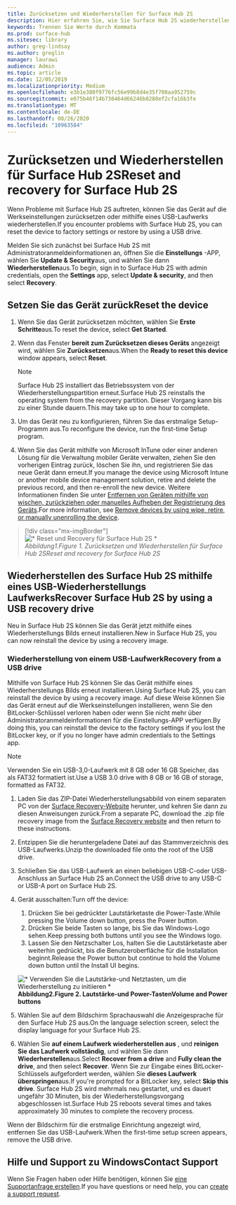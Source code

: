 ```yaml
---
title: Zurücksetzen und Wiederherstellen für Surface Hub 2S
description: Hier erfahren Sie, wie Sie Surface Hub 2S wiederherstellen und zurücksetzen.
keywords: Trennen Sie Werte durch Kommata
ms.prod: surface-hub
ms.sitesec: library
author: greg-lindsay
ms.author: greglin
manager: laurawi
audience: Admin
ms.topic: article
ms.date: 12/05/2019
ms.localizationpriority: Medium
ms.openlocfilehash: e3b1e380f9776fc56e99b8d4e35f708aa952759c
ms.sourcegitcommit: e075b46f14b730464d66246b0280ef2cfa16b3fe
ms.translationtype: MT
ms.contentlocale: de-DE
ms.lasthandoff: 08/26/2020
ms.locfileid: "10963584"
---
```

# <span data-ttu-id="60a0b-104">Zurücksetzen und Wiederherstellen für Surface Hub 2S</span><span class="sxs-lookup"><span data-stu-id="60a0b-104">Reset and recovery for Surface Hub 2S</span></span>

<span data-ttu-id="60a0b-105">Wenn Probleme mit Surface Hub 2S auftreten, können Sie das Gerät auf die Werkseinstellungen zurücksetzen oder mithilfe eines USB-Laufwerks wiederherstellen.</span><span class="sxs-lookup"><span data-stu-id="60a0b-105">If you encounter problems with Surface Hub 2S, you can reset the device to factory settings or restore by using a USB drive.</span></span>

<span data-ttu-id="60a0b-106">Melden Sie sich zunächst bei Surface Hub 2S mit Administratoranmeldeinformationen an, öffnen Sie die **Einstellungs** -APP, wählen Sie **Update & Security**aus, und wählen Sie dann **Wiederherstellen**aus.</span><span class="sxs-lookup"><span data-stu-id="60a0b-106">To begin, sign in to Surface Hub 2S with admin credentials, open the **Settings** app, select **Update & security**, and then select **Recovery**.</span></span>

## <span data-ttu-id="60a0b-107">Setzen Sie das Gerät zurück</span><span class="sxs-lookup"><span data-stu-id="60a0b-107">Reset the device</span></span>

1. <span data-ttu-id="60a0b-108">Wenn Sie das Gerät zurücksetzen möchten, wählen Sie **Erste Schritte**aus.</span><span class="sxs-lookup"><span data-stu-id="60a0b-108">To reset the device, select **Get Started**.</span></span>

2. <span data-ttu-id="60a0b-109">Wenn das Fenster **bereit zum Zurücksetzen dieses Geräts** angezeigt wird, wählen Sie **Zurücksetzen**aus.</span><span class="sxs-lookup"><span data-stu-id="60a0b-109">When the **Ready to reset this device** window appears, select **Reset**.</span></span> 
  
   > [!NOTE]
   > <span data-ttu-id="60a0b-110">Surface Hub 2S installiert das Betriebssystem von der Wiederherstellungspartition erneut.</span><span class="sxs-lookup"><span data-stu-id="60a0b-110">Surface Hub 2S reinstalls the operating system from the recovery partition.</span></span> <span data-ttu-id="60a0b-111">Dieser Vorgang kann bis zu einer Stunde dauern.</span><span class="sxs-lookup"><span data-stu-id="60a0b-111">This may take up to one hour to complete.</span></span>
  
3. <span data-ttu-id="60a0b-112">Um das Gerät neu zu konfigurieren, führen Sie das erstmalige Setup-Programm aus.</span><span class="sxs-lookup"><span data-stu-id="60a0b-112">To reconfigure the device, run the first-time Setup program.</span></span>

4. <span data-ttu-id="60a0b-113">Wenn Sie das Gerät mithilfe von Microsoft InTune oder einer anderen Lösung für die Verwaltung mobiler Geräte verwalten, ziehen Sie den vorherigen Eintrag zurück, löschen Sie ihn, und registrieren Sie das neue Gerät dann erneut.</span><span class="sxs-lookup"><span data-stu-id="60a0b-113">If you manage the device using Microsoft Intune or another mobile device management solution, retire and delete the previous record, and then re-enroll the new device.</span></span> <span data-ttu-id="60a0b-114">Weitere Informationen finden Sie unter [Entfernen von Geräten mithilfe von wischen, zurückziehen oder manuelles Aufheben der Registrierung des Geräts](https://docs.microsoft.com/intune/devices-wipe).</span><span class="sxs-lookup"><span data-stu-id="60a0b-114">For more information, see [Remove devices by using wipe, retire, or manually unenrolling the device](https://docs.microsoft.com/intune/devices-wipe).</span></span>

> [!div class="mx-imgBorder"]
> ![\* Reset und Recovery für Surface Hub 2S \*](images/sh2-reset.png)
<br/>*<span data-ttu-id="60a0b-116">Abbildung1.</span><span class="sxs-lookup"><span data-stu-id="60a0b-116">Figure 1.</span></span> <span data-ttu-id="60a0b-117">Zurücksetzen und Wiederherstellen für Surface Hub 2S</span><span class="sxs-lookup"><span data-stu-id="60a0b-117">Reset and recovery for Surface Hub 2S</span></span>* 

## <span data-ttu-id="60a0b-118">Wiederherstellen des Surface Hub 2S mithilfe eines USB-Wiederherstellungs Laufwerks</span><span class="sxs-lookup"><span data-stu-id="60a0b-118">Recover Surface Hub 2S by using a USB recovery drive</span></span>

<span data-ttu-id="60a0b-119">Neu in Surface Hub 2S können Sie das Gerät jetzt mithilfe eines Wiederherstellungs Bilds erneut installieren.</span><span class="sxs-lookup"><span data-stu-id="60a0b-119">New in Surface Hub 2S, you can now reinstall the device by using a recovery image.</span></span>

### <span data-ttu-id="60a0b-120">Wiederherstellung von einem USB-Laufwerk</span><span class="sxs-lookup"><span data-stu-id="60a0b-120">Recovery from a USB drive</span></span>

<span data-ttu-id="60a0b-121">Mithilfe von Surface Hub 2S können Sie das Gerät mithilfe eines Wiederherstellungs Bilds erneut installieren.</span><span class="sxs-lookup"><span data-stu-id="60a0b-121">Using Surface Hub 2S, you can reinstall the device by using a recovery image.</span></span> <span data-ttu-id="60a0b-122">Auf diese Weise können Sie das Gerät erneut auf die Werkseinstellungen installieren, wenn Sie den BitLocker-Schlüssel verloren haben oder wenn Sie nicht mehr über Administratoranmeldeinformationen für die Einstellungs-APP verfügen.</span><span class="sxs-lookup"><span data-stu-id="60a0b-122">By doing this, you can reinstall the device to the factory settings if you lost the BitLocker key, or if you no longer have admin credentials to the Settings app.</span></span>

>[!NOTE]
><span data-ttu-id="60a0b-123">Verwenden Sie ein USB-3,0-Laufwerk mit 8 GB oder 16 GB Speicher, das als FAT32 formatiert ist.</span><span class="sxs-lookup"><span data-stu-id="60a0b-123">Use a USB 3.0 drive with 8 GB or 16 GB of storage, formatted as FAT32.</span></span>

1. <span data-ttu-id="60a0b-124">Laden Sie das ZIP-Datei Wiederherstellungsabbild von einem separaten PC von der [Surface Recovery-Website](https://support.microsoft.com/surfacerecoveryimage?devicetype=surfacehub2s) herunter, und kehren Sie dann zu diesen Anweisungen zurück.</span><span class="sxs-lookup"><span data-stu-id="60a0b-124">From a separate PC, download the .zip file recovery image from the [Surface Recovery website](https://support.microsoft.com/surfacerecoveryimage?devicetype=surfacehub2s) and then return to these instructions.</span></span> 

1. <span data-ttu-id="60a0b-125">Entzippen Sie die heruntergeladene Datei auf das Stammverzeichnis des USB-Laufwerks.</span><span class="sxs-lookup"><span data-stu-id="60a0b-125">Unzip the downloaded file onto the root of the USB drive.</span></span>  

1. <span data-ttu-id="60a0b-126">Schließen Sie das USB-Laufwerk an einen beliebigen USB-C-oder USB-Anschluss an Surface Hub 2S an.</span><span class="sxs-lookup"><span data-stu-id="60a0b-126">Connect the USB drive to any USB-C or USB-A port on Surface Hub 2S.</span></span>

1. <span data-ttu-id="60a0b-127">Gerät ausschalten:</span><span class="sxs-lookup"><span data-stu-id="60a0b-127">Turn off the device:</span></span>

   1. <span data-ttu-id="60a0b-128">Drücken Sie bei gedrückter Lautstärketaste die Power-Taste.</span><span class="sxs-lookup"><span data-stu-id="60a0b-128">While pressing the Volume down button, press the Power button.</span></span>
   1. <span data-ttu-id="60a0b-129">Drücken Sie beide Tasten so lange, bis Sie das Windows-Logo sehen.</span><span class="sxs-lookup"><span data-stu-id="60a0b-129">Keep pressing both buttons until you see the Windows logo.</span></span>
   1. <span data-ttu-id="60a0b-130">Lassen Sie den Netzschalter Los, halten Sie die Lautstärketaste aber weiterhin gedrückt, bis die Benutzeroberfläche für die Installation beginnt.</span><span class="sxs-lookup"><span data-stu-id="60a0b-130">Release the Power button but continue to hold the Volume down button until the Install UI begins.</span></span>

   ![\* Verwenden Sie die Lautstärke-und Netztasten, um die Wiederherstellung zu initiieren \*](images/sh2-keypad.png) <br>
   **<span data-ttu-id="60a0b-132">Abbildung2.</span><span class="sxs-lookup"><span data-stu-id="60a0b-132">Figure 2.</span></span> <span data-ttu-id="60a0b-133">Lautstärke-und Power-Tasten</span><span class="sxs-lookup"><span data-stu-id="60a0b-133">Volume and Power buttons</span></span>**

1. <span data-ttu-id="60a0b-134">Wählen Sie auf dem Bildschirm Sprachauswahl die Anzeigesprache für den Surface Hub 2S aus.</span><span class="sxs-lookup"><span data-stu-id="60a0b-134">On the language selection screen, select the display language for your Surface Hub 2S.</span></span>

1. <span data-ttu-id="60a0b-135">Wählen Sie **auf einem Laufwerk wiederherstellen aus** , und **reinigen Sie das Laufwerk vollständig**, und wählen Sie dann **Wiederherstellen**aus.</span><span class="sxs-lookup"><span data-stu-id="60a0b-135">Select **Recover from a drive** and **Fully clean the drive**, and then select **Recover**.</span></span> <span data-ttu-id="60a0b-136">Wenn Sie zur Eingabe eines BitLocker-Schlüssels aufgefordert werden, wählen Sie **dieses Laufwerk überspringen**aus.</span><span class="sxs-lookup"><span data-stu-id="60a0b-136">If you're prompted for a BitLocker key, select **Skip this drive**.</span></span> <span data-ttu-id="60a0b-137">Surface Hub 2S wird mehrmals neu gestartet, und es dauert ungefähr 30 Minuten, bis der Wiederherstellungsvorgang abgeschlossen ist.</span><span class="sxs-lookup"><span data-stu-id="60a0b-137">Surface Hub 2S reboots several times and takes approximately 30 minutes to complete the recovery process.</span></span>

<span data-ttu-id="60a0b-138">Wenn der Bildschirm für die erstmalige Einrichtung angezeigt wird, entfernen Sie das USB-Laufwerk.</span><span class="sxs-lookup"><span data-stu-id="60a0b-138">When the first-time setup screen appears, remove the USB drive.</span></span>

## <span data-ttu-id="60a0b-139">Hilfe und Support zu Windows</span><span class="sxs-lookup"><span data-stu-id="60a0b-139">Contact Support</span></span>

<span data-ttu-id="60a0b-140">Wenn Sie Fragen haben oder Hilfe benötigen, können Sie [eine Supportanfrage erstellen](https://support.microsoft.com/supportforbusiness/productselection).</span><span class="sxs-lookup"><span data-stu-id="60a0b-140">If you have questions or need help, you can [create a support request](https://support.microsoft.com/supportforbusiness/productselection).</span></span>
